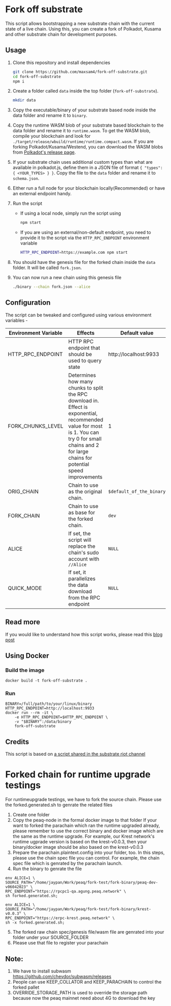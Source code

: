 # Fork off substrate

This script allows bootstrapping a new substrate chain with the current state of a live chain. Using this, you can create a fork of Polkadot, Kusama and other substrate chain for development purposes.

## Usage

1. Clone this repository and install dependencies

    ```bash
    git clone https://github.com/maxsam4/fork-off-substrate.git
    cd fork-off-substrate
    npm i
    ```

2. Create a folder called `data` inside the top folder (`fork-off-substrate`).

    ```bash
    mkdir data
    ```

3. Copy the executable/binary of your substrate based node inside the data folder and rename it to `binary`.

4. Copy the runtime WASM blob of your substrate based blockchain to the data folder and rename it to `runtime.wasm`. To get the WASM blob, compile your blockchain and look for `./target/release/wbuild/runtime/runtime.compact.wasm`. If you are forking Polkadot/Kusama/Westend, you can download the WASM blobs from [Polkadot's release page](https://github.com/paritytech/polkadot/releases).

5. If your substrate chain uses additional custom types than what are available in polkadot.js, define them in a JSON file of format `{ "types": { <YOUR_TYPES> } }`. Copy the file to the `data` folder and rename it to `schema.json`.

6. Either run a full node for your blockchain locally(Recommended) or have an external endpoint handy.

7. Run the script
    * If using a local node, simply run the script using

        ```bash
        npm start
        ```

    * If you are using an external/non-default endpoint, you need to provide it to the script via the `HTTP_RPC_ENDPOINT` environment variable

        ```bash
        HTTP_RPC_ENDPOINT=https://example.com npm start
        ```

8. You should have the genesis file for the forked chain inside the `data` folder. It will be called `fork.json`.

9. You can now run a new chain using this genesis file

    ```bash
    ./binary --chain fork.json --alice
    ```

## Configuration

The script can be tweaked and configured using various environment variables -

| Environment Variable | Effects | Default value |
| --- | --- | --- |
| HTTP_RPC_ENDPOINT | HTTP RPC endpoint that should be used to query state | http://localhost:9933 |
| FORK_CHUNKS_LEVEL | Determines how many chunks to split the RPC download in. Effect is exponential, recommended value for most is 1. You can try 0 for small chains and 2 for large chains for potential speed improvements | 1 |
| ORIG_CHAIN | Chain to use as the original chain.  | `$default_of_the_binary` |
| FORK_CHAIN | Chain to use as base for the forked chain.  | `dev` |
| ALICE | If set, the script will replace the chain's sudo account with `//Alice` | `NULL` |
| QUICK_MODE | If set, it parallelizes the data download from the RPC endpoint | `NULL` |

## Read more

If you would like to understand how this script works, please read this [blog post](https://mudit.blog/fork-substrate-blockchain/)

## Using Docker

### Build the image

    docker build -t fork-off-substrate .

### Run

    BINARY=/full/path/to/your/linux/binary
    HTTP_RPC_ENDPOINT=http://localhost:9933
    docker run --rm -it \
        -e HTTP_RPC_ENDPOINT=$HTTP_RPC_ENDPOINT \
        -v "$BINARY":/data/binary
        fork-off-substrate

## Credits

This script is based on [a script shared in the substrate riot channel](https://hackmd.io/mGgNZX0VT4S0UTaq89-_SQ)

# Forked chain for runtime upgrade testings
For runtimeupgrade testings, we have to fork the source chain. Please use the forked.generated.sh to genrate the related files
1. Create one folder
2. Copy the peaq-node in the formal docker image to that folder
If your want to forked the parachain which ran the runtime upgraded already, please remember to use the correct binary
and docker image which are the same as the runtime upgrade.
For example, our Krest network's runtime ugprade version is based on the krest-v0.0.3, then your binary/docker image
should be also based on the krest-v0.0.3
3. Prepare the parachain.plaintext.config into your folder, too. In this steps, please use the chain spec file you can control. For example, the chain spec file which is genrated by the parachain launch.
4. Run the binary to genrate the file
```
env ALICE=1 \
SOURCE_PATH="/home/jaypan/Work/peaq/fork-test/fork-binary/peaq-dev-v06042023" \
RPC_ENDPOINT="https://rpcpc1-qa.agung.peaq.network" \
sh forked.generated.sh;

env ALICE=1 \
SOURCE_PATH="/home/jaypan/Work/peaq/fork-test/fork-binary/krest-v0.0.3" \
RPC_ENDPOINT="https://erpc-krest.peaq.network" \
sh -x forked.generated.sh;

```
5. The forked raw chain spec/genesis file/wasm file are genrated into your folder under your SOURCE_FOLDER
6. Please use that file to register your parachain



## Note:
1. We have to install subwasm https://github.com/chevdor/subwasm/releases
2. People can use KEEP_COLLATOR and KEEP_PARACHAIN to control the forked pallet
3. OVERRIDE_STORAGE_PATH is used to override the storage path because now the peaq mainnet need about 4G to download the key
